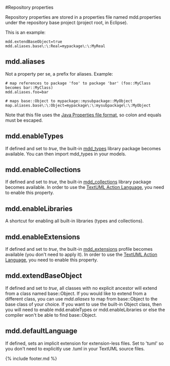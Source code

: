 ---
---

#Repository properties

Repository properties are stored in a properties file named
mdd.properties under the repository base project (project root, in
Eclipse).

This is an example:

    mdd.extendBaseObject=true
    mdd.aliases.base\:\:Real=mypackage\:\:MyReal


mdd.aliases
-----------

Not a property per se, a prefix for aliases. Example:

    # map references to package 'foo' to package 'bar' (foo::MyClass becomes bar::MyClass)
    mdd.aliases.foo=bar 

    # maps base::Object to mypackage::mysubpackage::MyObject
    map.aliases.base\:\:Object=mypackage\:\:mysubpackage\:\:MyObject

Note that this file uses the [Java Properties file
format](http://java.sun.com/javase/6/docs/api/java/util/Properties.html#load%28java.io.Reader%29 "http://java.sun.com/javase/6/docs/api/java/util/Properties.html#load%28java.io.Reader%29"),
so colon and equals must be escaped.

mdd.enableTypes
---------------

If defined and set to *true*, the built-in
[mdd\_types](https://github.com/abstratt/textuml/blob/master/plugins/com.abstratt.mdd.core/models/libraries/mdd_types.tuml)
library package becomes available. You can then import mdd\_types in
your models.

mdd.enableCollections
---------------------

If defined and set to *true*, the built-in
[mdd\_collections](https://github.com/abstratt/textuml/blob/master/plugins/com.abstratt.mdd.core/models/libraries/mdd_collections.tuml)
library package becomes available. In order to use the [TextUML Action
Language](behavior.html),
you need to enable this property.

mdd.enableLibraries
-------------------

A shortcut for enabling all built-in libraries (types and collections).

mdd.enableExtensions
--------------------

If defined and set to *true*, the built-in
[mdd\_extensions](https://github.com/abstratt/textuml/blob/master/plugins/com.abstratt.mdd.core/models/profiles/mdd_extensions.tuml)
profile becomes available (you don't need to apply it). In order to use
the [TextUML Action
Language](behavior.html),
you need to enable this property.

mdd.extendBaseObject
--------------------

If defined and set to *true*, all classes with no explicit ancestor will
extend from a class named base::Object. If you would like to extend from
a different class, you can use *mdd.aliases* to map from base::Object to
the base class of your choice. If you want to use the built-in Object
class, then you will need to enable mdd.enableTypes or
mdd.enableLibraries or else the compiler won't be able to find
base::Object.

mdd.defaultLanguage
-------------------

If defined, sets an implicit extension for extension-less files. Set to
'tuml' so you don't need to explicitly use .tuml in your TextUML source
files.

{% include footer.md %}
